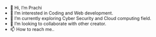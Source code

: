 - 👋 Hi, I’m Prachi
- 👀 I’m interested in Coding and Web development.
- 🌱 I’m currently exploring Cyber Security and Cloud computing field.
- 💞️ I’m looking to collaborate with other creator.
- 📫 How to reach me.. 

<!---
Prachi123-cloud/Prachi123-cloud is a ✨ special ✨ repository because its `README.md` (this file) appears on your GitHub profile.
You can click the Preview link to take a look at your changes.
--->
